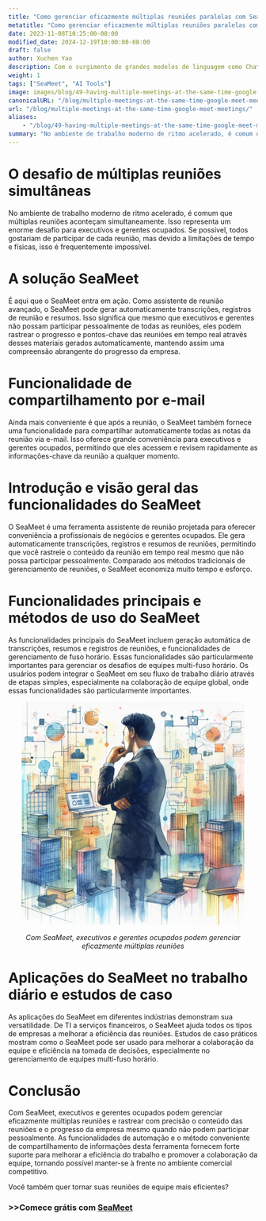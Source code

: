 ```yaml
---
title: "Como gerenciar eficazmente múltiplas reuniões paralelas com SeaMeet"
metatitle: "Como gerenciar eficazmente múltiplas reuniões paralelas com SeaMeet"
date: 2023-11-08T10:25:00-08:00
modified_date: 2024-12-19T10:00:00-08:00
draft: false
author: Xuchen Yao
description: Com o surgimento de grandes modelos de linguagem como ChatGPT, a IA generativa abriu novos domínios de exploração. Quando a IA se combina com reconhecimento de fala, oferece possibilidades sem precedentes para análise de reuniões em tempo real. Mas o que isso significa para as operações comerciais diárias? A análise em tempo real de gravações de reuniões tornou-se uma ferramenta essencial para empresas melhorarem a eficiência e qualidade da comunicação. Através da análise em tempo real, as empresas podem garantir que cada discussão seja documentada com precisão, tornando o processo de tomada de decisão mais eficiente e preciso.
weight: 1
tags: ["SeaMeet", "AI Tools"]
image: images/blog/49-having-multiple-meetings-at-the-same-time-google-meet-meetings/49-having-multiple-meetings-at-the-same-time-google-meet-meetings.jpeg
canonicalURL: "/blog/multiple-meetings-at-the-same-time-google-meet-meetings/"
url: "/blog/multiple-meetings-at-the-same-time-google-meet-meetings/"
aliases:
    - "/blog/49-having-multiple-meetings-at-the-same-time-google-meet-meetings/"
summary: "No ambiente de trabalho moderno de ritmo acelerado, é comum que múltiplas reuniões aconteçam simultaneamente. Isso representa um enorme desafio para executivos e gerentes ocupados. Se possível, todos gostariam de participar de cada reunião, mas devido a limitações de tempo e físicas, isso é frequentemente impossível."
---
```


# O desafio de múltiplas reuniões simultâneas
No ambiente de trabalho moderno de ritmo acelerado, é comum que múltiplas reuniões aconteçam simultaneamente. Isso representa um enorme desafio para executivos e gerentes ocupados. Se possível, todos gostariam de participar de cada reunião, mas devido a limitações de tempo e físicas, isso é frequentemente impossível.

# A solução SeaMeet
É aqui que o SeaMeet entra em ação. Como assistente de reunião avançado, o SeaMeet pode gerar automaticamente transcrições, registros de reunião e resumos. Isso significa que mesmo que executivos e gerentes não possam participar pessoalmente de todas as reuniões, eles podem rastrear o progresso e pontos-chave das reuniões em tempo real através desses materiais gerados automaticamente, mantendo assim uma compreensão abrangente do progresso da empresa.

# Funcionalidade de compartilhamento por e-mail
Ainda mais conveniente é que após a reunião, o SeaMeet também fornece uma funcionalidade para compartilhar automaticamente todas as notas da reunião via e-mail. Isso oferece grande conveniência para executivos e gerentes ocupados, permitindo que eles acessem e revisem rapidamente as informações-chave da reunião a qualquer momento.

# Introdução e visão geral das funcionalidades do SeaMeet
O SeaMeet é uma ferramenta assistente de reunião projetada para oferecer conveniência a profissionais de negócios e gerentes ocupados. Ele gera automaticamente transcrições, registros e resumos de reuniões, permitindo que você rastreie o conteúdo da reunião em tempo real mesmo que não possa participar pessoalmente. Comparado aos métodos tradicionais de gerenciamento de reuniões, o SeaMeet economiza muito tempo e esforço.

# Funcionalidades principais e métodos de uso do SeaMeet
As funcionalidades principais do SeaMeet incluem geração automática de transcrições, resumos e registros de reuniões, e funcionalidades de gerenciamento de fuso horário. Essas funcionalidades são particularmente importantes para gerenciar os desafios de equipes multi-fuso horário. Os usuários podem integrar o SeaMeet em seu fluxo de trabalho diário através de etapas simples, especialmente na colaboração de equipe global, onde essas funcionalidades são particularmente importantes.

<center>
<img height="450px" src="/images/blog/49-having-multiple-meetings-at-the-same-time-google-meet-meetings/1-how-to-stay-on-top-of-all-meetings.jpeg" alt="Com SeaMeet, executivos e gerentes ocupados podem gerenciar eficazmente múltiplas reuniões"/>

*Com SeaMeet, executivos e gerentes ocupados podem gerenciar eficazmente múltiplas reuniões*
</center>

# Aplicações do SeaMeet no trabalho diário e estudos de caso
As aplicações do SeaMeet em diferentes indústrias demonstram sua versatilidade. De TI a serviços financeiros, o SeaMeet ajuda todos os tipos de empresas a melhorar a eficiência das reuniões. Estudos de caso práticos mostram como o SeaMeet pode ser usado para melhorar a colaboração da equipe e eficiência na tomada de decisões, especialmente no gerenciamento de equipes multi-fuso horário.

# Conclusão
Com SeaMeet, executivos e gerentes ocupados podem gerenciar eficazmente múltiplas reuniões e rastrear com precisão o conteúdo das reuniões e o progresso da empresa mesmo quando não podem participar pessoalmente. As funcionalidades de automação e o método conveniente de compartilhamento de informações desta ferramenta fornecem forte suporte para melhorar a eficiência do trabalho e promover a colaboração da equipe, tornando possível manter-se à frente no ambiente comercial competitivo.

Você também quer tornar suas reuniões de equipe mais eficientes?

### >>Comece grátis com [SeaMeet](https://meet.seasalt.ai/?utm_source=blog)